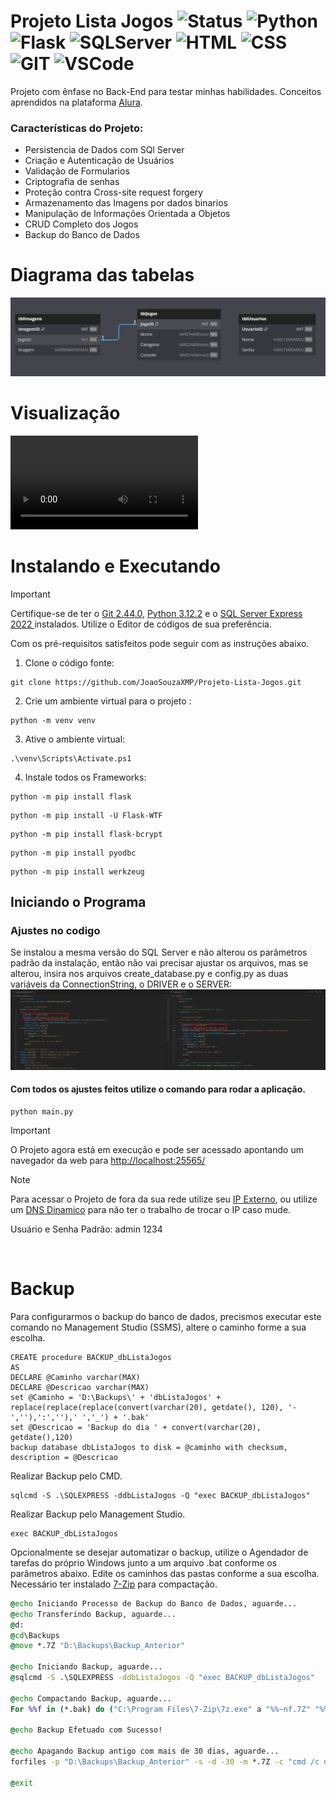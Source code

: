 # Projeto Lista Jogos ![Status](https://img.shields.io/badge/STATUS-Concluido-y) ![Python](https://img.shields.io/badge/Python-3776AB?style=()&logo=python&logoColor=ffffff) ![Flask](https://img.shields.io/badge/Flask-000000?style=()&logo=flask&logoColor=ffffff) ![SQLServer](https://img.shields.io/badge/SQL_Server-CC2927?style==()&logo=microsoftsqlserver&logoColor=ffffff) ![HTML](https://img.shields.io/badge/HTML-E34F26?style=()&logo=html5&logoColor=ffffff) ![CSS](https://img.shields.io/badge/CSS-1572B6?style=()&logo=css3&logoColor=ffffff) ![GIT](https://img.shields.io/badge/GIT-F05032?style=()&logo=git&logoColor=ffffff) ![VSCode](https://img.shields.io/badge/VS_Code-007ACC?style=()&logo=visualstudiocode&logoColor=ffffff)

Projeto com ênfase no Back-End para testar minhas habilidades.
Conceitos aprendidos na plataforma [Alura](https://www.alura.com.br/).

### Características do Projeto:
* Persistencia de Dados com SQl Server
* Criação e Autenticação de Usuários
* Validação de Formularios
* Criptografia de senhas
* Proteção contra Cross-site request forgery
* Armazenamento das Imagens por dados binarios
* Manipulação de Informações Orientada a Objetos
* CRUD Completo dos Jogos
* Backup do Banco de Dados

# Diagrama das tabelas
![Diagrama-Tabelas](uploads\imgs\diagrama_tabelas.png)

# Visualização
<video controls src="uploads/imgs/visualização.mp4" title="Title"></video>
# Instalando e Executando

> [!IMPORTANT]
> Certifique-se de ter o [Git 2.44.0](https://git-scm.com/download/win), [Python 3.12.2](https://www.python.org/downloads/release/python-3122/) e o [SQL Server Express 2022 ](https://www.microsoft.com/pt-br/sql-server/sql-server-2022) instalados.
> Utilize o Editor de códigos de sua preferência.

Com os pré-requisitos satisfeitos pode seguir com as instruções abaixo.
1. Clone o código fonte:
```git
git clone https://github.com/JoaoSouzaXMP/Projeto-Lista-Jogos.git
```

2. Crie um ambiente virtual para o projeto :
```
python -m venv venv
```

3. Ative o ambiente virtual:
```
.\venv\Scripts\Activate.ps1
```

4. Instale todos os Frameworks:
```
python -m pip install flask
```
```
python -m pip install -U Flask-WTF
```
```
python -m pip install flask-bcrypt
```
```
python -m pip install pyodbc
```
```
python -m pip install werkzeug
```

## Iniciando o Programa
### Ajustes no codigo
Se instalou a mesma versão do SQL Server e não alterou os parâmetros padrão da instalação, então não vai precisar ajustar os arquivos, mas se alterou, insira nos arquivos create_database.py e config.py as duas variáveis da ConnectionString, o DRIVER e o SERVER:
![alt text](uploads/imgs/ConnectionStringg.jpg)

#### Com todos os ajustes feitos utilize o comando para rodar a aplicação.
```
python main.py
```
> [!IMPORTANT]
> O Projeto agora está em execução e pode ser acessado apontando um navegador da web para [http://localhost:25565/](http://localhost:25565/)

> [!NOTE]
> Para acessar o Projeto de fora da sua rede utilize seu [IP Externo](https://www.invertexto.com/teste-de-portas), ou utilize um [DNS Dinamico](https://www.noip.com/pt-BR) para não ter o trabalho de trocar o IP caso mude.
> 
> Usuário e Senha Padrão: admin 1234

<br>

# Backup 
Para configurarmos o backup do banco de dados, precismos executar este comando no Management Studio (SSMS), altere o caminho forme a sua escolha.
```
CREATE procedure BACKUP_dbListaJogos
AS
DECLARE @Caminho varchar(MAX)
DECLARE @Descricao varchar(MAX)
set @Caminho = 'D:\Backups\' + 'dbListaJogos' + replace(replace(replace(convert(varchar(20), getdate(), 120), '-',''),':',''),' ','_') + '.bak'
set @Descricao = 'Backup do dia ' + convert(varchar(20), getdate(),120)
backup database dbListaJogos to disk = @caminho with checksum, description = @Descricao
```
Realizar Backup pelo CMD.
```
sqlcmd -S .\SQLEXPRESS -ddbListaJogos -Q "exec BACKUP_dbListaJogos"
```
Realizar Backup pelo Management Studio.
```
exec BACKUP_dbListaJogos
```
Opcionalmente se desejar automatizar o backup, utilize o Agendador de tarefas do próprio Windows junto a um arquivo .bat conforme os parâmetros abaixo. Edite os caminhos das pastas conforme a sua escolha. Necessário ter instalado [7-Zip](https://www.7-zip.org/download.html) para compactação.
```cmd
@echo Iniciando Processo de Backup do Banco de Dados, aguarde...
@echo Transferindo Backup, aguarde...
@d:
@cd\Backups
@move *.7Z "D:\Backups\Backup_Anterior"

@echo Iniciando Backup, aguarde...
@sqlcmd -S .\SQLEXPRESS -ddbListaJogos -Q "exec BACKUP_dbListaJogos"

@echo Compactando Backup, aguarde...
For %%f in (*.bak) do ("C:\Program Files\7-Zip\7z.exe" a "%%~nf.7Z" "%%f" -sdel)

@echo Backup Efetuado com Sucesso!

@echo Apagando Backup antigo com mais de 30 dias, aguarde...
forfiles -p "D:\Backups\Backup_Anterior" -s -d -30 -m *.7Z -c "cmd /c del /f /q @path"

@exit
```